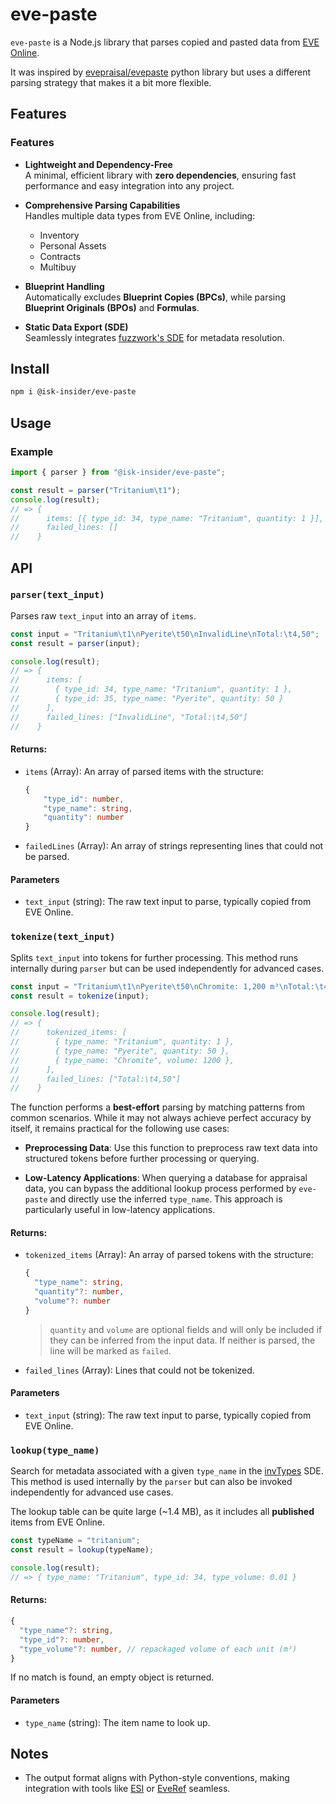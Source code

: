 # eve-paste

`eve-paste` is a Node.js library that parses copied and pasted data from [EVE Online](https://www.eveonline.com/).

It was inspired by [evepraisal/evepaste](https://github.com/evepraisal/evepaste) python library but uses a different parsing strategy that makes it a bit more flexible.

## Features

### Features

-   **Lightweight and Dependency-Free**  
    A minimal, efficient library with **zero dependencies**, ensuring fast performance and easy integration into any project.

-   **Comprehensive Parsing Capabilities**  
    Handles multiple data types from EVE Online, including:

    -   Inventory
    -   Personal Assets
    -   Contracts
    -   Multibuy

-   **Blueprint Handling**  
    Automatically excludes **Blueprint Copies (BPCs)**, while parsing **Blueprint Originals (BPOs)** and **Formulas**.

-   **Static Data Export (SDE)**  
    Seamlessly integrates [fuzzwork's SDE](https://www.fuzzwork.co.uk/) for metadata resolution.

## Install

```sh
npm i @isk-insider/eve-paste
```

## Usage

### Example

```ts
import { parser } from "@isk-insider/eve-paste";

const result = parser("Tritanium\t1");
console.log(result);
// => {
//      items: [{ type_id: 34, type_name: "Tritanium", quantity: 1 }],
//      failed_lines: []
//    }
```

## API

### `parser(text_input)`

Parses raw `text_input` into an array of `items`.

```ts
const input = "Tritanium\t1\nPyerite\t50\nInvalidLine\nTotal:\t4,50";
const result = parser(input);

console.log(result);
// => {
//      items: [
//        { type_id: 34, type_name: "Tritanium", quantity: 1 },
//        { type_id: 35, type_name: "Pyerite", quantity: 50 }
//      ],
//      failed_lines: ["InvalidLine", "Total:\t4,50"]
//    }
```

#### Returns:

-   `items` (Array): An array of parsed items with the structure:

    ```ts
    {
        "type_id": number,
        "type_name": string,
        "quantity": number
    }
    ```

-   `failedLines` (Array): An array of strings representing lines that could not be parsed.

#### Parameters

-   `text_input` (string): The raw text input to parse, typically copied from EVE Online.

### `tokenize(text_input)`

Splits `text_input` into tokens for further processing.
This method runs internally during `parser` but can be used independently for advanced cases.

```ts
const input = "Tritanium\t1\nPyerite\t50\nChromite: 1,200 m³\nTotal:\t4,50";
const result = tokenize(input);

console.log(result);
// => {
//      tokenized_items: [
//        { type_name: "Tritanium", quantity: 1 },
//        { type_name: "Pyerite", quantity: 50 },
//        { type_name: "Chromite", volume: 1200 },
//      ],
//      failed_lines: ["Total:\t4,50"]
//    }
```

The function performs a **best-effort** parsing by matching patterns from common scenarios. While it may not always achieve perfect accuracy by itself, it remains practical for the following use cases:

-   **Preprocessing Data**: Use this function to preprocess raw text data into structured tokens before further processing or querying.

-   **Low-Latency Applications**: When querying a database for appraisal data, you can bypass the additional lookup process performed by `eve-paste` and directly use the inferred `type_name`. This approach is particularly useful in low-latency applications.

#### Returns:

-   `tokenized_items` (Array): An array of parsed tokens with the structure:

    ```ts
    {
      "type_name": string,
      "quantity"?: number,
      "volume"?: number
    }
    ```

    > `quantity` and `volume` are optional fields and will only be included if they can be inferred from the input data. If neither is parsed, the line will be marked as `failed`.

-   `failed_lines` (Array): Lines that could not be tokenized.

#### Parameters

-   `text_input` (string): The raw text input to parse, typically copied from EVE Online.

### `lookup(type_name)`

Search for metadata associated with a given `type_name` in the [invTypes](https://www.fuzzwork.co.uk/dump/) SDE.
This method is used internally by the `parser` but can also be invoked independently for advanced use cases.

The lookup table can be quite large (~1.4 MB), as it includes all **published** items from EVE Online.

```ts
const typeName = "tritanium";
const result = lookup(typeName);

console.log(result);
// => { type_name: "Tritanium", type_id: 34, type_volume: 0.01 }
```

#### Returns:

```ts
{
  "type_name"?: string,
  "type_id"?: number,
  "type_volume"?: number, // repackaged volume of each unit (m³)
}
```

If no match is found, an empty object is returned.

#### Parameters

-   `type_name` (string): The item name to look up.

## Notes

-   The output format aligns with Python-style conventions, making integration with tools like [ESI](https://esi.evetech.net/ui/) or [EveRef](https://docs.everef.net/datasets/) seamless.
